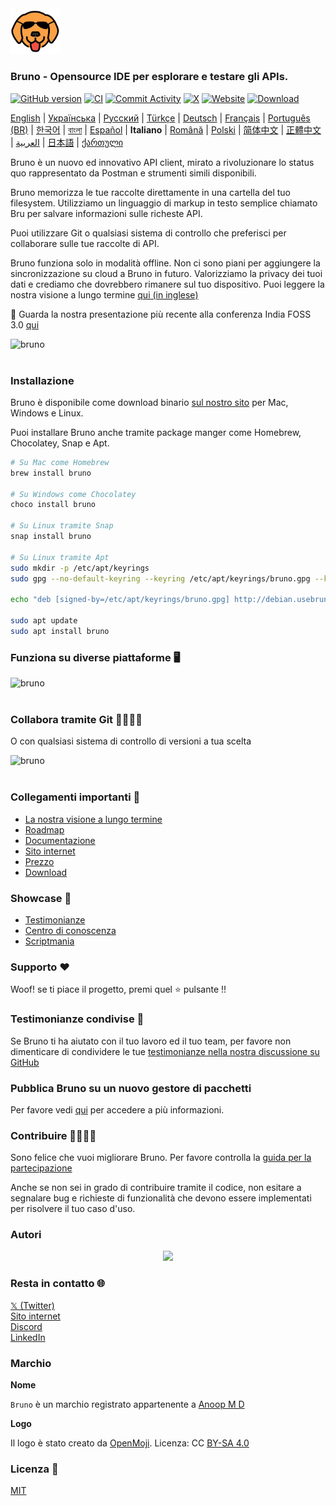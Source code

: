 <br />
<img src="../../assets/images/logo-shades-transparent.png" width="80"/>

### Bruno - Opensource IDE per esplorare e testare gli APIs.

[![GitHub version](https://badge.fury.io/gh/usebruno%2Fbruno.svg)](https://badge.fury.io/gh/usebruno%bruno)
[![CI](https://github.com/usebruno/bruno/actions/workflows/tests.yml/badge.svg?branch=main)](https://github.com/usebruno/bruno/actions/workflows/tests.yml)
[![Commit Activity](https://img.shields.io/github/commit-activity/m/usebruno/bruno)](https://github.com/usebruno/bruno/pulse)
[![X](https://img.shields.io/twitter/follow/use_bruno?style=social&logo=x)](https://twitter.com/use_bruno)
[![Website](https://img.shields.io/badge/Website-Visit-blue)](https://www.usebruno.com)
[![Download](https://img.shields.io/badge/Download-Latest-brightgreen)](https://www.usebruno.com/downloads)

[English](../../readme.md)
| [Українська](./readme_ua.md)
| [Русский](./readme_ru.md)
| [Türkçe](./readme_tr.md)
| [Deutsch](./readme_de.md)
| [Français](./readme_fr.md)
| [Português (BR)](./readme_pt_br.md)
| [한국어](./readme_kr.md)
| [বাংলা](./readme_bn.md)
| [Español](./readme_es.md)
| **Italiano**
| [Română](./readme_ro.md)
| [Polski](./readme_pl.md)
| [简体中文](./readme_cn.md)
| [正體中文](./readme_zhtw.md)
| [العربية](./readme_ar.md)
| [日本語](./readme_ja.md)
| [ქართული](./readme_ka.md)

Bruno è un nuovo ed innovativo API client, mirato a rivoluzionare lo status quo rappresentato da Postman e strumenti simili disponibili.

Bruno memorizza le tue raccolte direttamente in una cartella del tuo filesystem. Utilizziamo un linguaggio di markup in testo semplice chiamato Bru per salvare informazioni sulle richeste API.

Puoi utilizzare Git o qualsiasi sistema di controllo che preferisci per collaborare sulle tue raccolte di API.

Bruno funziona solo in modalità offline. Non ci sono piani per aggiungere la sincronizzazione su cloud a Bruno in futuro. Valorizziamo la privacy dei tuoi dati e crediamo che dovrebbero rimanere sul tuo dispositivo. Puoi leggere la nostra visione a lungo termine [qui (in inglese)](https://github.com/usebruno/bruno/discussions/269)

📢 Guarda la nostra presentazione più recente alla conferenza India FOSS 3.0 [qui](https://www.youtube.com/watch?v=7bSMFpbcPiY)

![bruno](/assets/images/landing-2.png) <br /><br />

### Installazione

Bruno è disponibile come download binario [sul nostro sito](https://www.usebruno.com/downloads) per Mac, Windows e Linux.

Puoi installare Bruno anche tramite package manger come Homebrew, Chocolatey, Snap e Apt.

```sh
# Su Mac come Homebrew
brew install bruno

# Su Windows come Chocolatey
choco install bruno

# Su Linux tramite Snap
snap install bruno

# Su Linux tramite Apt
sudo mkdir -p /etc/apt/keyrings
sudo gpg --no-default-keyring --keyring /etc/apt/keyrings/bruno.gpg --keyserver keyserver.ubuntu.com --recv-keys 9FA6017ECABE0266

echo "deb [signed-by=/etc/apt/keyrings/bruno.gpg] http://debian.usebruno.com/ bruno stable" | sudo tee /etc/apt/sources.list.d/bruno.list

sudo apt update
sudo apt install bruno
```

### Funziona su diverse piattaforme 🖥️

![bruno](/assets/images/run-anywhere.png) <br /><br />

### Collabora tramite Git 👩‍💻🧑‍💻

O con qualsiasi sistema di controllo di versioni a tua scelta

![bruno](/assets/images/version-control.png) <br /><br />

### Collegamenti importanti 📌

- [La nostra visione a lungo termine](https://github.com/usebruno/bruno/discussions/269)
- [Roadmap](https://github.com/usebruno/bruno/discussions/384)
- [Documentazione](https://docs.usebruno.com)
- [Sito internet](https://www.usebruno.com)
- [Prezzo](https://www.usebruno.com/pricing)
- [Download](https://www.usebruno.com/downloads)

### Showcase 🎥

- [Testimonianze](https://github.com/usebruno/bruno/discussions/343)
- [Centro di conoscenza](https://github.com/usebruno/bruno/discussions/386)
- [Scriptmania](https://github.com/usebruno/bruno/discussions/385)

### Supporto ❤️

Woof! se ti piace il progetto, premi quel ⭐ pulsante !!

### Testimonianze condivise 📣

Se Bruno ti ha aiutato con il tuo lavoro ed il tuo team, per favore non dimenticare di condividere le tue [testimonianze nella nostra discussione su GitHub](https://github.com/usebruno/bruno/discussions/343)

### Pubblica Bruno su un nuovo gestore di pacchetti

Per favore vedi [qui](../../publishing.md) per accedere a più informazioni.

### Contribuire 👩‍💻🧑‍💻

Sono felice che vuoi migliorare Bruno. Per favore controlla la [guida per la partecipazione](../contributing/contributing_it.md)

Anche se non sei in grado di contribuire tramite il codice, non esitare a segnalare bug e richieste di funzionalità che devono essere implementati per risolvere il tuo caso d'uso.

### Autori

<div align="center">
    <a href="https://github.com/usebruno/bruno/graphs/contributors">
        <img src="https://contrib.rocks/image?repo=usebruno/bruno" />
    </a>
</div>

### Resta in contatto 🌐

[𝕏 (Twitter)](https://twitter.com/use_bruno) <br />
[Sito internet](https://www.usebruno.com) <br />
[Discord](https://discord.com/invite/KgcZUncpjq) <br />
[LinkedIn](https://www.linkedin.com/company/usebruno)

### Marchio

**Nome**

`Bruno` è un marchio registrato appartenente a [Anoop M D](https://www.helloanoop.com/)

**Logo**

Il logo è stato creato da [OpenMoji](https://openmoji.org/library/emoji-1F436/). Licenza: CC [BY-SA 4.0](https://creativecommons.org/licenses/by-sa/4.0/)

### Licenza 📄

[MIT](../../license.md)
